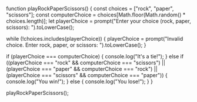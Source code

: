 function playRockPaperScissors() {
  const choices = ["rock", "paper", "scissors"];
  const computerChoice = choices[Math.floor(Math.random() * choices.length)];
  let playerChoice = prompt("Enter your choice (rock, paper, scissors): ").toLowerCase();

  while (!choices.includes(playerChoice)) {
    playerChoice = prompt("Invalid choice. Enter rock, paper, or scissors: ").toLowerCase();
  }

  if (playerChoice === computerChoice) {
    console.log("It's a tie!");
  } else if ((playerChoice === "rock" && computerChoice === "scissors") ||
             (playerChoice === "paper" && computerChoice === "rock") ||
             (playerChoice === "scissors" && computerChoice === "paper")) {
    console.log("You win!");
  } else {
    console.log("You lose!");
  }
}

playRockPaperScissors();
